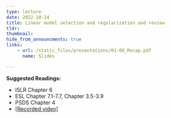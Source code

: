 ```yaml
---
type: lecture
date: 2022-10-24
title: Linear model selection and regularization and review
tldr: 
thumbnail: 
hide_from_announcments: true
links: 
    - url: /static_files/presentations/01-06_Recap.pdf
      name: Slides

---
```

**Suggested Readings:**
- ISLR Chapter 6
- ESL Chapter 7.1-7.7, Chapter 3.5-3.9
- PSDS Chapter 4
- [[Recorded video]](https://youtube.com/playlist?list=PLHNZtBNWQ-87ipKAwIvtSs5qiEkCkVjin)


